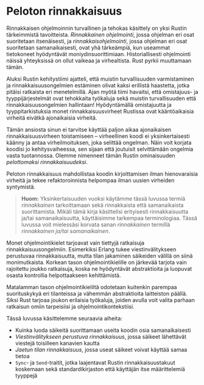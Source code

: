 # Peloton rinnakkaisuus

Rinnakkaisen ohjelmoinnin turvallinen ja tehokas käsittely on yksi Rustin tärkeimmistä tavoitteista. _Rinnakkainen ohjelmointi_, jossa ohjelman eri osat suoritetaan itsenäisesti, ja _rinnakkaisohjelmointi_, jossa ohjelman eri osat suoritetaan samanaikaisesti, ovat yhä tärkeämpiä, kun useammat tietokoneet hyödyntävät moniydinsuorittimiaan. Historiallisesti ohjelmointi näissä yhteyksissä on ollut vaikeaa ja virhealtista. Rust pyrkii muuttamaan tämän.

Aluksi Rustin kehitystiimi ajatteli, että muistin turvallisuuden varmistaminen ja rinnakkaisuusongelmien estäminen olivat kaksi erillistä haastetta, jotka pitäisi ratkaista eri menetelmillä. Ajan myötä tiimi havaitsi, että omistajuus- ja tyyppijärjestelmät ovat tehokkaita työkaluja sekä muistin turvallisuuden että rinnakkaisuusongelmien hallintaan! Hyödyntämällä omistajuutta ja tyyppitarkistuksia monet rinnakkaisuusvirheet Rustissa ovat kääntöaikaisia virheitä eivätkä ajonaikaisia virheitä.  

Tämän ansiosta sinun ei tarvitse käyttää paljon aikaa ajonaikaisen rinnakkaisuusvirheen toistamiseen – virheellinen koodi ei yksinkertaisesti käänny ja antaa virheilmoituksen, joka selittää ongelman. Näin voit korjata koodisi jo kehitysvaiheessa, sen sijaan että joutuisit selvittämään ongelmia vasta tuotannossa. Olemme nimenneet tämän Rustin ominaisuuden _pelottomaksi rinnakkaisuudeksi_.  

Peloton rinnakkaisuus mahdollistaa koodin kirjoittamisen ilman hienovaraisia virheitä ja tekee refaktoroinnista helpompaa ilman uusien virheiden syntymistä.

> **Huom:** Yksinkertaisuuden vuoksi käytämme tässä luvussa termiä _rinnakkainen_ tarkoittamaan sekä rinnakkaista että samanaikaista suorittamista. Mikäli tämä kirja käsittelisi erityisesti rinnakkaisuutta ja/tai samanaikaisuutta, käyttäisimme tarkempaa terminologiaa. Tässä luvussa voit mielessäsi korvata sanan _rinnakkainen_ termillä _rinnakkainen ja/tai samanaikainen_.

Monet ohjelmointikielet tarjoavat vain tiettyjä ratkaisuja rinnakkaisuusongelmiin. Esimerkiksi Erlang tukee viestinvälitykseen perustuvaa rinnakkaisuutta, mutta tilan jakaminen säikeiden välillä on siinä monimutkaista. Korkean tason ohjelmointikielille on järkevää tarjota vain rajoitettu joukko ratkaisuja, koska ne hyödyntävät abstraktioita ja luopuvat osasta kontrollia helpottaakseen kehittämistä.  

Matalamman tason ohjelmointikieliltä odotetaan kuitenkin parempaa suorituskykyä eri tilanteissa ja vähemmän abstraktioita laitteiston päällä. Siksi Rust tarjoaa joukon erilaisia työkaluja, joiden avulla voit valita parhaan ratkaisun omiin tarpeisiisi ja ohjelmointikontekstiisi.

Tässä luvussa käsittelemme seuraavia aiheita:

- Kuinka luoda säikeitä suorittamaan useita koodin osia samanaikaisesti
- _Viestinvälitykseen perustuva rinnakkaisuus_, jossa säikeet lähettävät viestejä toisilleen kanavien kautta
- _Jaetun tilan rinnakkaisuus_, jossa useat säikeet voivat käyttää samaa tietoa
- `Sync`- ja `Send`-traitit, jotka laajentavat Rustin rinnakkaisuustakuut koskemaan sekä standardikirjaston että käyttäjän itse määrittelemiä tyyppejä
